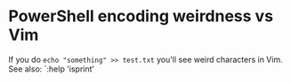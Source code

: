 # PowerShell encoding weirdness vs Vim
If you do `echo "something" >> test.txt` you'll see weird characters in Vim.
See also: `:help 'isprint'
